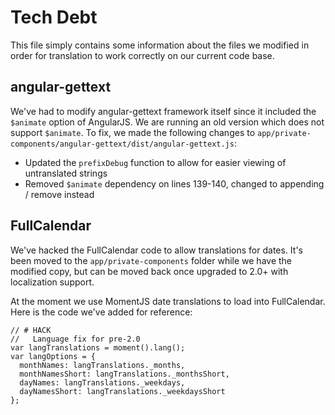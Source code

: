 # Tech Debt

This file simply contains some information about the files we modified in order for translation to work correctly on 
our current code base.

## angular-gettext

We've had to modify angular-gettext framework itself since it included the `$animate` option of AngularJS. We are 
running an old version which does not support `$animate`. To fix, we made the following changes to 
`app/private-components/angular-gettext/dist/angular-gettext.js`:

- Updated the `prefixDebug` function to allow for easier viewing of untranslated strings
- Removed `$animate` dependency on lines 139-140, changed to appending / remove instead


## FullCalendar

We've hacked the FullCalendar code to allow translations for dates. It's been moved to the `app/private-components` 
folder while we have the modified copy, but can be moved back once upgraded to 2.0+ with localization support.

At the moment we use MomentJS date translations to load into FullCalendar. Here is the code we've added for reference:

    // # HACK
    //   Language fix for pre-2.0
    var langTranslations = moment().lang();
    var langOptions = {
      monthNames: langTranslations._months,
      monthNamesShort: langTranslations._monthsShort,
      dayNames: langTranslations._weekdays,
      dayNamesShort: langTranslations._weekdaysShort
    };


